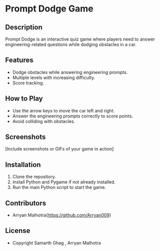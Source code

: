# Prompt Dodge Game

## Description
Prompt Dodge is an interactive quiz game where players need to answer engineering-related questions while dodging obstacles in a car.

## Features
- Dodge obstacles while answering engineering prompts.
- Multiple levels with increasing difficulty.
- Score tracking.

## How to Play
- Use the arrow keys to move the car left and right.
- Answer the engineering prompts correctly to score points.
- Avoid colliding with obstacles.

## Screenshots
[Include screenshots or GIFs of your game in action]

## Installation
1. Clone the repository.
2. Install Python and Pygame if not already installed.
3. Run the main Python script to start the game.

## Contributors
- Arryan Malhotra(https://github.com/Arryan009)

## License
- Copyright Samarth Ghag , Arryan Malhotra

